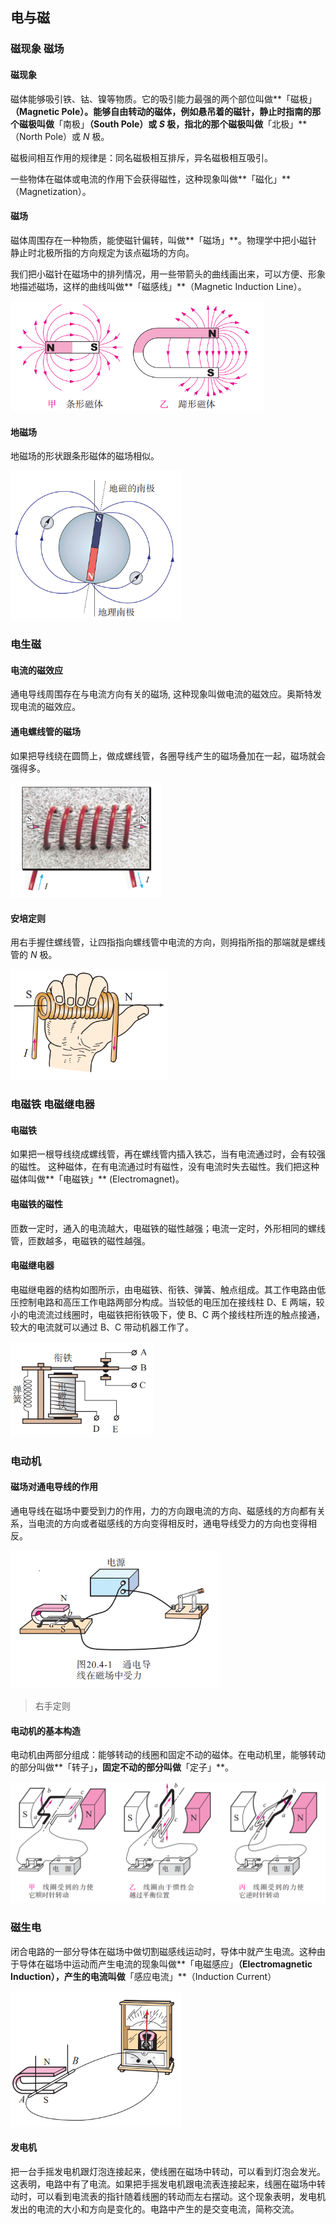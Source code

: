 ## 电与磁

### 磁现象 磁场

#### 磁现象

磁体能够吸引铁、钴、镍等物质。它的吸引能力最强的两个部位叫做**「磁极」**（Magnetic Pole）。能够自由转动的磁体，例如悬吊着的磁针，静止时指南的那个磁极叫做**「南极」**（South Pole）或 $S$ 极，指北的那个磁极叫做**「北极」**（North Pole）或 $N$ 极。

磁极间相互作用的规律是：同名磁极相互排斥，异名磁极相互吸引。

一些物体在磁体或电流的作用下会获得磁性，这种现象叫做**「磁化」**（Magnetization）。

#### 磁场

磁体周围存在一种物质，能使磁针偏转，叫做**「磁场」**。物理学中把小磁针静止时北极所指的方向规定为该点磁场的方向。

我们把小磁针在磁场中的排列情况，用一些带箭头的曲线画出来，可以方便、形象地描述磁场，这样的曲线叫做**「磁感线」**（Magnetic Induction Line）。

<img src="20电与磁.assets/image-20230201212858479.png" alt="image-20230201212858479" style="zoom:67%;" />

#### 地磁场

地磁场的形状跟条形磁体的磁场相似。

<img src="20电与磁.assets/image-20230201212920916.png" alt="image-20230201212920916" style="zoom:67%;" />

### 电生磁

#### 电流的磁效应

通电导线周围存在与电流方向有关的磁场, 这种现象叫做电流的磁效应。奥斯特发现电流的磁效应。

#### 通电螺线管的磁场

如果把导线绕在圆筒上，做成螺线管，各圈导线产生的磁场叠加在一起，磁场就会强得多。

<img src="20电与磁.assets/image-20230201213055411.png" alt="image-20230201213055411" style="zoom:67%;" />

#### 安培定则

用右手握住螺线管，让四指指向螺线管中电流的方向，则拇指所指的那端就是螺线管的 $N$ 极。

<img src="20电与磁.assets/image-20230201213301480.png" alt="image-20230201213301480" style="zoom:67%;" />

### 电磁铁 电磁继电器

#### 电磁铁

如果把一根导线绕成螺线管，再在螺线管内插入铁芯，当有电流通过时，会有较强的磁性。
这种磁体，在有电流通过时有磁性，没有电流时失去磁性。我们把这种磁体叫做**「电磁铁」** (Electromagnet)。

#### 电磁铁的磁性

匝数一定时，通入的电流越大，电磁铁的磁性越强；电流一定时，外形相同的螺线管，匝数越多，电磁铁的磁性越强。

#### 电磁继电器

电磁继电器的结构如图所示，由电磁铁、衔铁、弹簧、触点组成。其工作电路由低压控制电路和高压工作电路两部分构成。当较低的电压加在接线柱 D、E 两端，较小的电流流过线圈时，电磁铁把衔铁吸下，使 B、C 两个接线柱所连的触点接通，较大的电流就可以通过 B、C 带动机器工作了。

<img src="20电与磁.assets/image-20230201213450243.png" alt="image-20230201213450243" style="zoom:67%;" />

### 电动机

#### 磁场对通电导线的作用

通电导线在磁场中要受到力的作用，力的方向跟电流的方向、磁感线的方向都有关系，当电流的方向或者磁感线的方向变得相反时，通电导线受力的方向也变得相反。

<img src="20电与磁.assets/image-20230201213619519.png" alt="image-20230201213619519" style="zoom:67%;" />

> 右手定则

#### 电动机的基本构造

电动机由两部分组成：能够转动的线圈和固定不动的磁体。在电动机里，能够转动的部分叫做**「转子」**，固定不动的部分叫做**「定子」**。

<img src="20电与磁.assets/image-20230201213838966.png" alt="image-20230201213838966" style="zoom:67%;" />

### 磁生电

闭合电路的一部分导体在磁场中做切割磁感线运动时，导体中就产生电流。这种由于导体在磁场中运动而产生电流的现象叫做**「电磁感应」**（Electromagnetic Induction），产生的电流叫做**「感应电流」**（Induction Current）

<img src="20电与磁.assets/image-20230201213936512.png" alt="image-20230201213936512" style="zoom:67%;" />

#### 发电机

把一台手摇发电机跟灯泡连接起来，使线圈在磁场中转动，可以看到灯泡会发光。这表明，电路中有了电流。如果把手摇发电机跟电流表连接起来，线圈在磁场中转动时，可以看到电流表的指针随着线圈的转动而左右摆动。这个现象表明，发电机发出的电流的大小和方向是变化的。电路中产生的是交变电流，简称交流。